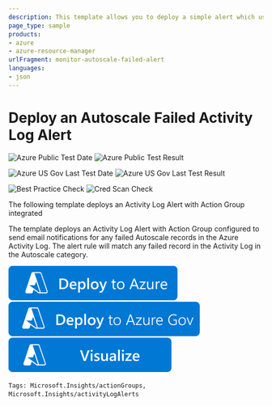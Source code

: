 ```yaml
---
description: This template allows you to deploy a simple alert which uses an action group to send email notifications for any failed Autoscale records in the Azure Activity Log
page_type: sample
products:
- azure
- azure-resource-manager
urlFragment: monitor-autoscale-failed-alert
languages:
- json
---
```

# Deploy an Autoscale Failed Activity Log Alert

![Azure Public Test Date](https://azurequickstartsservice.blob.core.windows.net/badges/demos/monitor-autoscale-failed-alert/PublicLastTestDate.svg)
![Azure Public Test Result](https://azurequickstartsservice.blob.core.windows.net/badges/demos/monitor-autoscale-failed-alert/PublicDeployment.svg)

![Azure US Gov Last Test Date](https://azurequickstartsservice.blob.core.windows.net/badges/demos/monitor-autoscale-failed-alert/FairfaxLastTestDate.svg)
![Azure US Gov Last Test Result](https://azurequickstartsservice.blob.core.windows.net/badges/demos/monitor-autoscale-failed-alert/FairfaxDeployment.svg)

![Best Practice Check](https://azurequickstartsservice.blob.core.windows.net/badges/demos/monitor-autoscale-failed-alert/BestPracticeResult.svg)
![Cred Scan Check](https://azurequickstartsservice.blob.core.windows.net/badges/demos/monitor-autoscale-failed-alert/CredScanResult.svg)

The following template deploys an Activity Log Alert with Action Group integrated

The template deploys an Activity Log Alert with Action Group configured to send email notifications for any failed Autoscale records in the Azure Activity Log. The alert rule will match any failed record in the Activity Log in the Autoscale category.

[![Deploy to Azure](https://raw.githubusercontent.com/Azure/azure-quickstart-templates/master/1-CONTRIBUTION-GUIDE/images/deploytoazure.svg?sanitize=true)](https://portal.azure.com/#create/Microsoft.Template/uri/https%3A%2F%2Fraw.githubusercontent.com%2FAzure%2Fazure-quickstart-templates%2Fmaster%2Fdemos%2Fmonitor-autoscale-failed-alert%2Fazuredeploy.json)
[![Deploy To Azure US Gov](https://raw.githubusercontent.com/Azure/azure-quickstart-templates/master/1-CONTRIBUTION-GUIDE/images/deploytoazuregov.svg?sanitize=true)](https://portal.azure.us/#create/Microsoft.Template/uri/https%3A%2F%2Fraw.githubusercontent.com%2FAzure%2Fazure-quickstart-templates%2Fmaster%2Fdemos%2Fmonitor-autoscale-failed-alert%2Fazuredeploy.json)
[![Visualize](https://raw.githubusercontent.com/Azure/azure-quickstart-templates/master/1-CONTRIBUTION-GUIDE/images/visualizebutton.svg?sanitize=true)](http://armviz.io/#/?load=https%3A%2F%2Fraw.githubusercontent.com%2FAzure%2Fazure-quickstart-templates%2Fmaster%2Fdemos%2Fmonitor-autoscale-failed-alert%2Fazuredeploy.json)

`Tags: Microsoft.Insights/actionGroups, Microsoft.Insights/activityLogAlerts`
